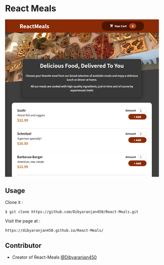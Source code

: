 # React Meals

![Screenshot Img](./Screenshot.png)

## Usage

Clone it :

```
$ git clone https://github.com/Dibyaranjan450/React-Meals.git
```

Visit the page at : 

```
https://dibyaranjan450.github.io/React-Meals/
```

## Contributor

- Creator of React-Meals [@Dibyaranjan450](https://github.com/Dibyaranjan450)
